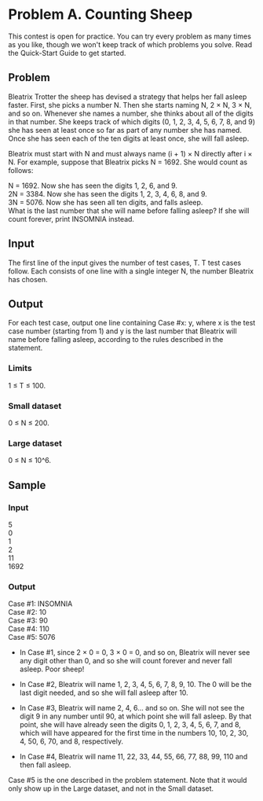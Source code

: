 # Problem A. Counting Sheep
This contest is open for practice. You can try every problem as many times as you like, though we won't keep track of which problems you solve. Read the Quick-Start Guide to get started.


## Problem

Bleatrix Trotter the sheep has devised a strategy that helps her fall asleep faster. First, she picks a number N. Then she starts naming N, 2 × N, 3 × N, and so on. Whenever she names a number, she thinks about all of the digits in that number. She keeps track of which digits (0, 1, 2, 3, 4, 5, 6, 7, 8, and 9) she has seen at least once so far as part of any number she has named. Once she has seen each of the ten digits at least once, she will fall asleep.

Bleatrix must start with N and must always name (i + 1) × N directly after i × N. For example, suppose that Bleatrix picks N = 1692. She would count as follows:

N = 1692. Now she has seen the digits 1, 2, 6, and 9.  
2N = 3384. Now she has seen the digits 1, 2, 3, 4, 6, 8, and 9.  
3N = 5076. Now she has seen all ten digits, and falls asleep.  
What is the last number that she will name before falling asleep? If she will count forever, print INSOMNIA instead.  


## Input

The first line of the input gives the number of test cases, T. T test cases follow. Each consists of one line with a single integer N, the number Bleatrix has chosen.


## Output

For each test case, output one line containing Case #x: y, where x is the test case number (starting from 1) and y is the last number that Bleatrix will name before falling asleep, according to the rules described in the statement.


### Limits

1 ≤ T ≤ 100.  


### Small dataset  

0 ≤ N ≤ 200.


### Large dataset

0 ≤ N ≤ 10^6.


## Sample


### Input 
5  
0  
1  
2  
11  
1692  


### Output
Case #1: INSOMNIA   
Case #2: 10  
Case #3: 90  
Case #4: 110  
Case #5: 5076  



* In Case #1, since 2 × 0 = 0, 3 × 0 = 0, and so on, Bleatrix will never see any digit other than 0, and so she will count forever and never fall asleep. Poor sheep!

* In Case #2, Bleatrix will name 1, 2, 3, 4, 5, 6, 7, 8, 9, 10. The 0 will be the last digit needed, and so she will fall asleep after 10.

* In Case #3, Bleatrix will name 2, 4, 6... and so on. She will not see the digit 9 in any number until 90, at which point she will fall asleep. By that point, she will have already seen the digits 0, 1, 2, 3, 4, 5, 6, 7, and 8, which will have appeared for the first time in the numbers 10, 10, 2, 30, 4, 50, 6, 70, and 8, respectively.

* In Case #4, Bleatrix will name 11, 22, 33, 44, 55, 66, 77, 88, 99, 110 and then fall asleep.

Case #5 is the one described in the problem statement. Note that it would only show up in the Large dataset, and not in the Small dataset.
